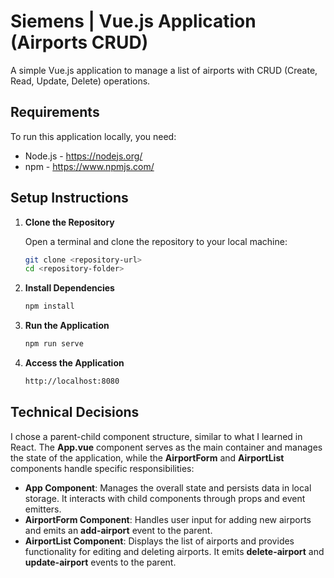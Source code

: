 # Siemens | Vue.js Application (Airports CRUD)

A simple Vue.js application to manage a list of airports with CRUD (Create, Read, Update, Delete) operations.

## Requirements

To run this application locally, you need:

- Node.js - https://nodejs.org/ 
- npm - https://www.npmjs.com/

## Setup Instructions

1. **Clone the Repository**

   Open a terminal and clone the repository to your local machine:
   ```bash
   git clone <repository-url>
   cd <repository-folder>

2. **Install Dependencies**
   ```bash
   npm install

3. **Run the Application**
   ```bash
   npm run serve

4. **Access the Application**
   ```bash
   http://localhost:8080

## Technical Decisions

I chose a parent-child component structure, similar to what I learned in React. The **App.vue** component serves as the main container and manages the state of the application, while the **AirportForm** and **AirportList** components handle specific responsibilities:

- **App Component**: Manages the overall state and persists data in local storage. It interacts with child components through props and event emitters.
- **AirportForm Component**: Handles user input for adding new airports and emits an **add-airport** event to the parent.
- **AirportList Component**: Displays the list of airports and provides functionality for editing and deleting airports. It emits **delete-airport** and **update-airport** events to the parent.


      

